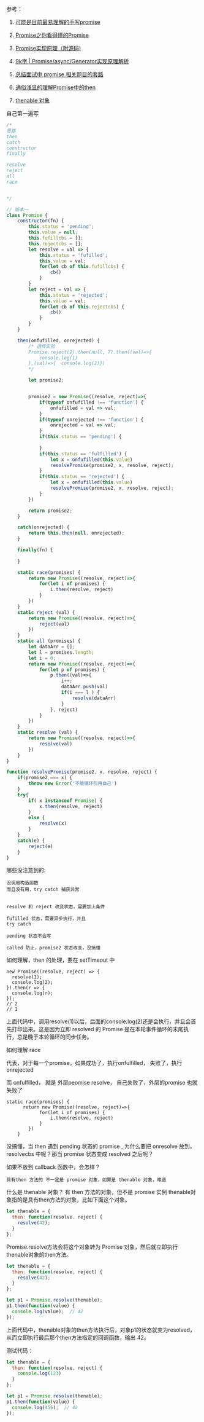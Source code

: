 

参考：

1. [可能是目前最易理解的手写promise](https://juejin.im/post/6844903989058748429)

2. [Promise之你看得懂的Promise](https://juejin.im/post/6844903629187448845)

3. [Promise实现原理（附源码)](https://juejin.im/post/6844903665686282253)

4. [9k字 | Promise/async/Generator实现原理解析](https://juejin.im/post/6844904096525189128#heading-12)

5. [总结面试中 promise 相关题目的套路](https://mp.weixin.qq.com/s/ZO300QAmmD1ngB1adpnpfw)


6. [通俗浅显的理解Promise中的then](https://segmentfault.com/a/1190000010420744)

7. [thenable 对象](https://segmentfault.com/a/1190000007685095)


自己第一遍写

```js
/*
思路
then
catch
constructor
finally

resolve
reject
all
race


*/

// 版本一
class Promise {
    constructor(fn) {
        this.status = 'pending';
        this.value = null;
        this.fufillcbs = [];
        this.rejectcbs = [];
        let resolve = val => {
            this.status = 'fufilled';
            this.value = val;
            for(let cb of this.fufillcbs) {
                cb()
            }
        }
        let reject = val => {
            this.status = 'rejected';
            this.value = val;
            for(let cb of this.rejectcbs) {
                cb()
            }
        }
    }

    then(onfufilled, onrejected) {
        /* 透传实验
        Promise.reject(2).then(null, 7).then((val)=>{
            console.log(1)
        },(val)=>{  console.log(2)})
        */

        let promise2;


        promise2 = new Promise((resolve, reject)=>{
            if(typeof onfufilled !== 'function') {
                onfufilled = val => val;
            }
            if(typeof onrejected !== 'function') {
                onrejected = val => val;
            }
            if(this.status == 'pending') {
    
            }
            if(this.status == 'fulfilled') {
                let x = onfufilled(this.value)
                resolvePromise(promise2, x, resolve, reject);
            }
            if(this.status == 'rejected') {
                let x = onfufilled(this.value)
                resolvePromise(promise2, x, resolve, reject);
            }
        })

        return promise2;
    }

    catch(onrejected) {
        return this.then(null, onrejected);
    }

    finally(fn) {
        
    }

    static race(promises) {
        return new Promise((resolve, reject)=>{
            for(let i of promises) {
                i.then(resolve, reject)
            }
        })
    }
    static reject (val) {
        return new Promise((resolve, reject)=>{
            reject(val)
        })
    }
    static all (promises) {
        let dataArr = [];
        let l = promises.length;
        let i = 0;
        return new Promise((resolve, reject)=>{
            for(let p of promises) {
                p.then((val)=>{
                    i++;
                    dataArr.push(val)
                    if(i === l ) {
                        resolve(dataArr)
                    }
                }, reject)
            }
        })
    }
    static resolve (val) {
        return new Promise((resolve, reject)=>{
            resolve(val)
        })
    }
}

function resolvePromise(promise2, x, resolve, reject) {
    if(promise2 === x) {
        throw new Error('不能循环引用自己')
    }
    try{
        if( x instanceof Promise) {
            x.then(resolve, reject)
        }
        else {
            resolve(x)
        }
    }
    catch(e) {
        reject(e)
    }
}
```



哪些没注意到的:

```
没调用构造函数
而且没有用，try catch 捕获异常


resolve 和 reject 改变状态，需要加上条件

fufilled 状态，需要异步执行，并且
try catch

pending 状态不会写

called 防止，promise2 状态改变，没搞懂

```

如何理解，then 的处理，要在 setTimeout 中

```
new Promise((resolve, reject) => {
  resolve(1);
  console.log(2);
}).then(r => {
  console.log(r);
});
// 2
// 1
```
上面代码中，调用resolve(1)以后，后面的console.log(2)还是会执行，并且会首先打印出来。这是因为立即 resolved 的 Promise 是在本轮事件循环的末尾执行，总是晚于本轮循环的同步任务。


如何理解 race

代表，对于每一个promise，如果成功了，执行onfulfilled， 失败了，执行 onrejected

而 onfulfilled， 就是 外层peomise  resolve， 自己失败了，外层的promise 也就失败了

```
static race(promises) {
      return new Promise((resolve, reject)=>{
            for(let i of promises) {
                i.then(resolve, reject)
            }
        })
    }
```

没搞懂，当 then 遇到 pending 状态的 promise , 为什么要把 onresolve 放到，resolvecbs 中呢？那当 promise 状态变成 resolved 之后呢？

如果不放到 callback 函数中，会怎样？


	具有then 方法的 不一定是 promise 对象，如果是 thenable 对象，难道 
	

什么是 thenable 对象？ 有 then 方法的对象，但不是 promise 实例
thenable对象指的是具有then方法的对象，比如下面这个对象。

```js
let thenable = {
  then: function(resolve, reject) {
    resolve(42);
  }
};
```

Promise.resolve方法会将这个对象转为 Promise 对象，然后就立即执行thenable对象的then方法。

```js
let thenable = {
  then: function(resolve, reject) {
    resolve(42);
  }
};

let p1 = Promise.resolve(thenable);
p1.then(function(value) {
  console.log(value);  // 42
});

```
上面代码中，thenable对象的then方法执行后，对象p1的状态就变为resolved，从而立即执行最后那个then方法指定的回调函数，输出 42。

测试代码：

```js
let thenable = {
  then: function(resolve, reject) {
    console.log(123)
  }
};

let p1 = Promise.resolve(thenable);
p1.then(function(value) {
  console.log(456);  // 42
});
```

